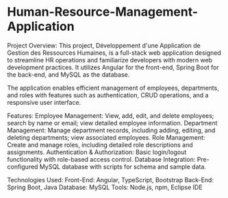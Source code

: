 # Human-Resource-Management-Application
Project Overview:
This project, Développement d'une Application de Gestion des Ressources Humaines, is a full-stack web application designed to streamline HR operations and familiarize developers with modern web development practices. It utilizes Angular for the front-end, Spring Boot for the back-end, and MySQL as the database.

The application enables efficient management of employees, departments, and roles with features such as authentication, CRUD operations, and a responsive user interface.

Features:
Employee Management: View, add, edit, and delete employees; search by name or email; view detailed employee information.
Department Management: Manage department records, including adding, editing, and deleting departments; view associated employees.
Role Management: Create and manage roles, including detailed role descriptions and assignments.
Authentication & Authorization: Basic login/logout functionality with role-based access control.
Database Integration: Pre-configured MySQL database with scripts for schema and sample data.

Technologies Used:
Front-End: Angular, TypeScript, Bootstrap
Back-End: Spring Boot, Java
Database: MySQL
Tools: Node.js, npm, Eclipse IDE
